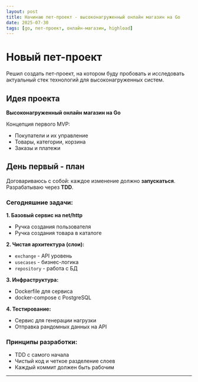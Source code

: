 ```yaml
---
layout: post
title: Начинаю пет-проект - высоконагруженный онлайн магазин на Go
date: 2025-07-30
tags: [go, пет-проект, онлайн-магазин, highload]
---
```


# Новый пет-проект

Решил создать пет-проект, на котором буду пробовать и исследовать актуальный стек технологий для высоконагруженных систем.

## Идея проекта

**Высоконагруженный онлайн магазин на Go**

Концепция первого MVP:
- Покупатели и их управление
- Товары, категории, корзина
- Заказы и платежи

## День первый - план

Договариваюсь с собой: каждое изменение должно **запускаться**. Разрабатываю через **TDD**.

### Сегодняшние задачи:

**1. Базовый сервис на net/http**
- Ручка создания пользователя
- Ручка создания товара в каталоге

**2. Чистая архитектура (слои):**
- `exchange` - API уровень
- `usecases` - бизнес-логика  
- `repository` - работа с БД

**3. Инфраструктура:**
- Dockerfile для сервиса
- docker-compose с PostgreSQL

**4. Тестирование:**
- Сервис для генерации нагрузки
- Отправка рандомных данных на API

### Принципы разработки:
- TDD с самого начала
- Чистый код и четкое разделение слоев
- Каждый коммит должен быть рабочим

---

